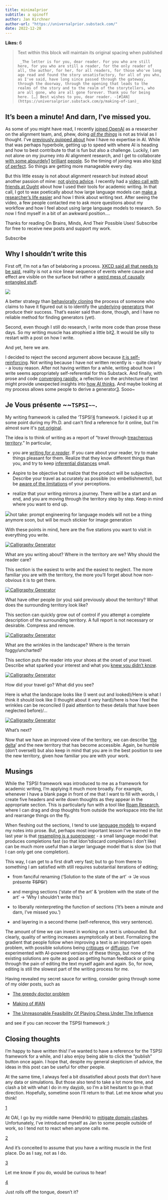 ```yaml
---
title: minimalprior
subtitle: a spinoff
author: Jan Kirchner
author-url: "https://universalprior.substack.com/"
date: 2022-12-28
---
```


**Likes:** 6

> Text within this block will maintain its original spacing when published
>     
>     
>      _The letter is for you, dear reader. For you who are still here, for you who are still a reader, for the only reader of all, the author, for her, for all readers, for those who've long ago read and found the story unsatisfactory, for all of you who, as I've said, have long since passed through the gateway, through the doorway, through the opening that leads to the realms of the story and to the realm of the storytellers, who are all gone, who are all gone forever. Thank you for being here. […] Best wishes to you, dear reader. -[#IAN](https://universalprior.substack.com/p/making-of-ian)_

## It’s been a minute! And darn, I’ve missed you.

As some of you might have read, I recently [joined OpenAI](https://universalprior.substack.com/p/a-quick-one-while-hes-away) as a researcher on the alignment team, and, phew, doing _[all the things](https://forum.effectivealtruism.org/posts/CCx7KpQHMLbkud9PK/slightly-advanced-decision-theory-102-four-reasons-not-to-be#Gotta_catch_them_all_:~:text=ex%2Dpost\)%20option.-,Or,-%2C%20in%20less%20fancy)_ is not as trivial as I thought. I've [previously quipped about](https://universalprior.substack.com/p/serendipitous-connections-applying?utm_source=substack&utm_campaign=post_embed&utm_medium=web#:~:text=While%20I%20am%20in%20no%20position) how I have no expertise in AI. While that was perhaps hyperbole, getting up to speed with where AI is heading and how to best contribute to that is fun but also a challenge. Luckily, I am not alone on my journey into AI alignment research, and I get to collaborate [with some absurdely](https://scottaaronson.blog/?p=6823#:~:text=hundred%20prime%20numbers\).-,Anyway,-%2C%20we%20actually%20have)[1](https://universalprior.substack.com/p/tspsis-and-how-i-write#footnote-1-92912194) [brilliant](https://universalprior.substack.com/p/introduction-to-hebbian-natural-abstractions) [people](https://universalprior.substack.com/p/introduction-to-hebbian-natural-abstractions). So the timing of joining was also [kind of perfect](https://openai.com/blog/chatgpt/). So things are getting more manageable every day.

But this little essay is not about alignment research but instead about another passion of mine: [not giving advice](https://universalprior.substack.com/p/via-productiva). I recently had a [video call with friends at Ought](https://youtu.be/YO9UiBWx6jw) about how I used their tools for academic writing. In that call, I got to wax poetically about how large language models can [make a researcher’s life easier](https://universalprior.substack.com/p/making-of-ian) and how I think about writing text. After seeing the video, a few people contacted me to ask more questions about my workflow and how I feel about using large language models to research. So now I find myself in a bit of an awkward position….

Thanks for reading On Brains, Minds, And Their Possible Uses! Subscribe for free to receive new posts and support my work.

Subscribe

## Why I shouldn’t write this

First off, I’m not a fan of belaboring a process. [XKCD said all that needs to be said](https://xkcd.com/1827/), reality is not a nice linear sequence of events where cause and effect are visible on the surface but rather a [weird mess of causally entangled stuff](https://www.alignmentforum.org/s/kxs3eeEti9ouwWFzr).

[![](https://substackcdn.com/image/fetch/w_1456,c_limit,f_auto,q_auto:good,fl_progressive:steep/https%3A%2F%2Fbucketeer-e05bbc84-baa3-437e-9518-adb32be77984.s3.amazonaws.com%2Fpublic%2Fimages%2Fa958ab3f-d666-4e5e-99a2-15448822d733_2135x1331.png)](https://substackcdn.com/image/fetch/f_auto,q_auto:good,fl_progressive:steep/https%3A%2F%2Fbucketeer-e05bbc84-baa3-437e-9518-adb32be77984.s3.amazonaws.com%2Fpublic%2Fimages%2Fa958ab3f-d666-4e5e-99a2-15448822d733_2135x1331.png)

A better strategy than [behaviorally cloning](https://ml.berkeley.edu/blog/posts/bc/) the process of someone who claims to have it figured out is to identify the [underlying](https://en.wikipedia.org/wiki/Hidden_Markov_model) [generators](https://www.alignmentforum.org/posts/pdaGN6pQyQarFHXF4/reward-is-not-the-optimization-target) that produce their success. That’s easier said than done, though, and I have no reliable method for finding generators (yet).

Second, even though I still do research, I write more code than prose these days. So my writing muscle has atrophied a little bit[2](https://universalprior.substack.com/p/tspsis-and-how-i-write#footnote-2-92912194). It would be silly to restart with a post on how I write.

And yet, here we are.

I decided to reject the second argument above because [it is self-reinforcing](https://universalprior.substack.com/p/the-tale-of-gandhi-and-the-devil?r=7inm4&utm_campaign=post&utm_medium=web&utm_source=#details). Not writing because I have not written recently is - quite clearly - a lousy reason. After not having written for a while, writing about how I write seems appropriately self-referential for this Substack. And finally, with prose and code [converging rapidly](https://www.nature.com/articles/d41586-022-04383-z), a reflection on the architecture of text might provide unexpected insights into [how AI thinks](https://www.alignmentforum.org/posts/vJFdjigzmcXMhNTsx/simulators). And maybe looking at my process allows some people to derive a generator[3](https://universalprior.substack.com/p/tspsis-and-how-i-write#footnote-3-92912194). Sooo~

## Je Vous présente ~~`TSPSI~~`.

My writing framework is called the ‘TSPSI’[4](https://universalprior.substack.com/p/tspsis-and-how-i-write#footnote-4-92912194) framework. I picked it up at some point during my Ph.D. and can't find a reference for it online, but I'm almost sure it's [not original](https://www.google.com/search?gs_ssp=eJzj4tVP1zc0LCqKL89KNzcxYPQSTS1LLaosycjMS1fILFZIVChKzc2sAADuNQzM&q=everything+is+a+remix&oq=Everything+is+a+rem&aqs=chrome.1.0i355i512j46i512j69i57j0i512l2j46i512j0i512l4.3545j0j7&sourceid=chrome&ie=UTF-8#:~:text=with%20Site%20Links-,Everything%20is%20a%20Remix,https%3A//www.everythingisaremix.info,-The%20site%20about).

The idea is to think of writing as a report of “travel through [treacherous territory](https://www.lesswrong.com/tag/map-and-territory-sequence).” In particular,

  * you are [writing ](https://www.youtube.com/watch?v=vtIzMaLkCaM&t=900s&ab_channel=UChicagoSocialSciences)_[for a reader](https://www.youtube.com/watch?v=vtIzMaLkCaM&t=900s&ab_channel=UChicagoSocialSciences)_. If you care about your reader, try to make things pleasant for them. Realize that they know different things than you, and try to keep [inferential distances](https://www.lesswrong.com/tag/inferential-distance) small.

  * Aspire to be objective but realize that the product will be subjective. Describe your travel as accurately as possible (no embellishments!), but be [aware of the limitations](https://www.lesswrong.com/tag/calibration) of your perceptions.

  * realize that your writing mirrors a journey. There will be a start and an end, and you are moving through the territory step by step. Keep in mind where you want to end up.




[![](https://substackcdn.com/image/fetch/w_1456,c_limit,f_auto,q_auto:good,fl_progressive:steep/https%3A%2F%2Fbucketeer-e05bbc84-baa3-437e-9518-adb32be77984.s3.amazonaws.com%2Fpublic%2Fimages%2F971fbf28-5b95-441c-a868-dfd50497cd91_1024x1024.png)](https://substackcdn.com/image/fetch/f_auto,q_auto:good,fl_progressive:steep/https%3A%2F%2Fbucketeer-e05bbc84-baa3-437e-9518-adb32be77984.s3.amazonaws.com%2Fpublic%2Fimages%2F971fbf28-5b95-441c-a868-dfd50497cd91_1024x1024.png)hot take: prompt engineering for language models will not be a thing anymore soon, but will be much stickier for image generation

With these points in mind, here are the five stations you want to visit in everything you write.

[![Calligraphy Generator](https://substackcdn.com/image/fetch/w_1456,c_limit,f_auto,q_auto:good,fl_progressive:steep/https%3A%2F%2Fbucketeer-e05bbc84-baa3-437e-9518-adb32be77984.s3.amazonaws.com%2Fpublic%2Fimages%2Fd5f4baa1-60d1-45e7-9b6a-d85f2912cffd_510x283.png)](https://substackcdn.com/image/fetch/f_auto,q_auto:good,fl_progressive:steep/https%3A%2F%2Fbucketeer-e05bbc84-baa3-437e-9518-adb32be77984.s3.amazonaws.com%2Fpublic%2Fimages%2Fd5f4baa1-60d1-45e7-9b6a-d85f2912cffd_510x283.png)

What are you writing about? Where in the territory are we? Why should the reader care?

This section is the easiest to write and the easiest to neglect. The more familiar you are with the territory, the more you’ll forget about how non-obvious it is to get there.

[![Calligraphy Generator](https://substackcdn.com/image/fetch/w_1456,c_limit,f_auto,q_auto:good,fl_progressive:steep/https%3A%2F%2Fbucketeer-e05bbc84-baa3-437e-9518-adb32be77984.s3.amazonaws.com%2Fpublic%2Fimages%2F1aae9885-4786-4974-807c-68f38890b337_1424x263.png)](https://substackcdn.com/image/fetch/f_auto,q_auto:good,fl_progressive:steep/https%3A%2F%2Fbucketeer-e05bbc84-baa3-437e-9518-adb32be77984.s3.amazonaws.com%2Fpublic%2Fimages%2F1aae9885-4786-4974-807c-68f38890b337_1424x263.png)

What have other people (or you) said previously about the territory? What does the surrounding territory look like?

This section can quickly grow out of control if you attempt a complete description of the surrounding territory. A full report is not necessary or desirable. Compress and remove.

[![Calligraphy Generator](https://substackcdn.com/image/fetch/w_1456,c_limit,f_auto,q_auto:good,fl_progressive:steep/https%3A%2F%2Fbucketeer-e05bbc84-baa3-437e-9518-adb32be77984.s3.amazonaws.com%2Fpublic%2Fimages%2Fd40763a4-6cc6-465e-9197-159e006772db_2931x269.png)](https://substackcdn.com/image/fetch/f_auto,q_auto:good,fl_progressive:steep/https%3A%2F%2Fbucketeer-e05bbc84-baa3-437e-9518-adb32be77984.s3.amazonaws.com%2Fpublic%2Fimages%2Fd40763a4-6cc6-465e-9197-159e006772db_2931x269.png)

What are the wrinkles in the landscape? Where is the terrain foggy/uncharted?

This section puts the reader into your shoes at the onset of your travel. Describe what sparked your interest and what you [knew you didn’t know](https://en.wikipedia.org/wiki/There_are_unknown_unknowns#:~:text=Known%20unknowns%20refers%20to%20%22risks,they%20would%20not%20be%20considered.).

[![Calligraphy Generator](https://substackcdn.com/image/fetch/w_1456,c_limit,f_auto,q_auto:good,fl_progressive:steep/https%3A%2F%2Fbucketeer-e05bbc84-baa3-437e-9518-adb32be77984.s3.amazonaws.com%2Fpublic%2Fimages%2F3350c963-5f3d-4491-9ad1-66ee71dfe1b5_4102x263.png)](https://substackcdn.com/image/fetch/f_auto,q_auto:good,fl_progressive:steep/https%3A%2F%2Fbucketeer-e05bbc84-baa3-437e-9518-adb32be77984.s3.amazonaws.com%2Fpublic%2Fimages%2F3350c963-5f3d-4491-9ad1-66ee71dfe1b5_4102x263.png)

How did your travel go? What did you see?

Here is what the landscape looks like (I went out and looked)/Here is what I think it should look like (I thought about it very hard)/here is how I feel the wrinkles can be reconciled (I paid attention to these details that have been neglected before)/...

[![Calligraphy Generator](https://substackcdn.com/image/fetch/w_1456,c_limit,f_auto,q_auto:good,fl_progressive:steep/https%3A%2F%2Fbucketeer-e05bbc84-baa3-437e-9518-adb32be77984.s3.amazonaws.com%2Fpublic%2Fimages%2F85a11ea8-b0ed-4612-8f3a-ad65fb1a5d9b_5223x284.png)](https://substackcdn.com/image/fetch/f_auto,q_auto:good,fl_progressive:steep/https%3A%2F%2Fbucketeer-e05bbc84-baa3-437e-9518-adb32be77984.s3.amazonaws.com%2Fpublic%2Fimages%2F85a11ea8-b0ed-4612-8f3a-ad65fb1a5d9b_5223x284.png)

What’s next?

Now that we have an improved view of the territory, we can describe ‘[the delta](https://universalprior.substack.com/p/on-not-reading-papers)’ and the new territory that has become accessible. Again, be humble (don’t oversell) but also keep in mind that you are in the best position to see the new territory, given how familiar you are with your work.

## Musings

While the TSPSI framework was introduced to me as a framework for academic writing, I’m applying it much more broadly. For example, whenever I have a blank page in front of me that I want to fill with words, I create five headers and write down thoughts as they appear in the appropriate section. This is particularly fun with a tool like [Roam Research](https://roamresearch.com/), where I can drag and drop thoughts from outside the workspace into the list and rearrange things on the fly.

When fleshing out the sections, I tend to use [language models](https://universalprior.substack.com/p/making-of-ian) to expand my notes into prose. But, perhaps most important lesson I’ve learned in the last year is that [resampling is a superpower](https://generative.ink/posts/loom-interface-to-the-multiverse/) \- a small language model that produces completions fast (so that Idon'tdiscard completions I don’t like) can be much more useful than a larger language model that is slow (so that I can only get one completion).

This way, I can get to a first draft very fast; but to go from there to something I am satisfied with still requires substantial iterations of editing;

  * from fanciful renaming (‘Solution to the state of the art’ → ‘Je vous présente ~~TSPSI~~’) 

  * and merging sections (‘state of the art’ & ‘problem with the state of the art’ → ‘Why I shouldn’t write this’)

  * to liberally reinterpreting the function of sections (‘It’s been a minute and darn, I’ve missed you.’)

  * and layering in a second theme (self-reference, this very sentence).




The amount of time we can invest in working on a text is unbounded. But clearly, quality of writing increases asymptotically at best. Formalizing the gradient that people follow when improving a text is an important open problem, with possible solutions being [critiques](https://openai.com/blog/critiques/) or [diffusion](https://arxiv.org/abs/2205.14217). I’ve experimented with AI-powered versions of these things, but none of the existing solutions are quite as good as getting human feedback or going through the pain of editing the text myself again and again. So, for now, editing is still the slowest part of the writing process for me.

Having revealed my secret sauce for writing, consider going through some of my older posts, such as

  * [The greedy doctor problem](https://universalprior.substack.com/p/the-greedy-doctor-problem)

  * [Making of #IAN](https://universalprior.substack.com/p/making-of-ian)

  * [The Unreasonable Feasibility Of Playing Chess Under The Influence](https://universalprior.substack.com/p/the-unreasonable-feasibility-of-playing)




and see if you can recover the TSPSI framework ;)

## Closing thoughts

I’m happy to have written this! I’ve wanted to have a reference for the TSPSI framework for a while, and I also enjoy being able to click the “publish” button once again. I hope that, despite my general skepticism of advice, the ideas in this post can be useful for other people.

At the same time, I always feel a bit dissatisfied about posts that don’t have any data or simulations. But those also tend to take a lot more time, and clash a bit with what I do in my dayjob, so I’m a bit hesitant to go in that direction. Hopefully, sometime soon I’ll return to that. Let me know what you think!

[1](https://universalprior.substack.com/p/tspsis-and-how-i-write#footnote-anchor-1-92912194)

At OAI, I go by my middle name (Hendrik) to [mitigate domain clashes](https://universalprior.substack.com/p/a-quick-one-while-hes-away#:~:text=were%20also%20called-,Jan,-.%20In%20university%2C%20I). Unfortunately, I’ve introduced myself as Jan to some people outside of work, so I tend not to react when anyone calls me.

[2](https://universalprior.substack.com/p/tspsis-and-how-i-write#footnote-anchor-2-92912194)

And it’s conceited to assume that you have a writing muscle in the first place. Do as I say, not as I do.

[3](https://universalprior.substack.com/p/tspsis-and-how-i-write#footnote-anchor-3-92912194)

Let me know if you do, would be curious to hear!

[4](https://universalprior.substack.com/p/tspsis-and-how-i-write#footnote-anchor-4-92912194)

Just rolls off the tongue, doesn’t it?
